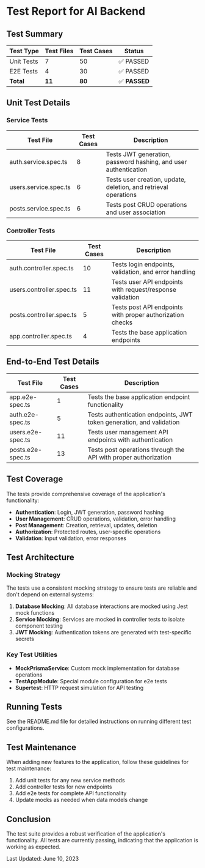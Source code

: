# Test Report for AI Backend

## Test Summary

| Test Type  | Test Files | Test Cases | Status        |
| ---------- | ---------- | ---------- | ------------- |
| Unit Tests | 7          | 50         | ✅ PASSED     |
| E2E Tests  | 4          | 30         | ✅ PASSED     |
| **Total**  | **11**     | **80**     | ✅ **PASSED** |

## Unit Test Details

### Service Tests

| Test File             | Test Cases | Description                                                     |
| --------------------- | ---------- | --------------------------------------------------------------- |
| auth.service.spec.ts  | 8          | Tests JWT generation, password hashing, and user authentication |
| users.service.spec.ts | 6          | Tests user creation, update, deletion, and retrieval operations |
| posts.service.spec.ts | 6          | Tests post CRUD operations and user association                 |

### Controller Tests

| Test File                | Test Cases | Description                                               |
| ------------------------ | ---------- | --------------------------------------------------------- |
| auth.controller.spec.ts  | 10         | Tests login endpoints, validation, and error handling     |
| users.controller.spec.ts | 11         | Tests user API endpoints with request/response validation |
| posts.controller.spec.ts | 5          | Tests post API endpoints with proper authorization checks |
| app.controller.spec.ts   | 4          | Tests the base application endpoints                      |

## End-to-End Test Details

| Test File         | Test Cases | Description                                                          |
| ----------------- | ---------- | -------------------------------------------------------------------- |
| app.e2e-spec.ts   | 1          | Tests the base application endpoint functionality                    |
| auth.e2e-spec.ts  | 5          | Tests authentication endpoints, JWT token generation, and validation |
| users.e2e-spec.ts | 11         | Tests user management API endpoints with authentication              |
| posts.e2e-spec.ts | 13         | Tests post operations through the API with proper authorization      |

## Test Coverage

The tests provide comprehensive coverage of the application's functionality:

- **Authentication**: Login, JWT generation, password hashing
- **User Management**: CRUD operations, validation, error handling
- **Post Management**: Creation, retrieval, updates, deletion
- **Authorization**: Protected routes, user-specific operations
- **Validation**: Input validation, error responses

## Test Architecture

### Mocking Strategy

The tests use a consistent mocking strategy to ensure tests are reliable and don't depend on external systems:

1. **Database Mocking**: All database interactions are mocked using Jest mock functions
2. **Service Mocking**: Services are mocked in controller tests to isolate component testing
3. **JWT Mocking**: Authentication tokens are generated with test-specific secrets

### Key Test Utilities

- **MockPrismaService**: Custom mock implementation for database operations
- **TestAppModule**: Special module configuration for e2e tests
- **Supertest**: HTTP request simulation for API testing

## Running Tests

See the README.md file for detailed instructions on running different test configurations.

## Test Maintenance

When adding new features to the application, follow these guidelines for test maintenance:

1. Add unit tests for any new service methods
2. Add controller tests for new endpoints
3. Add e2e tests for complete API functionality
4. Update mocks as needed when data models change

## Conclusion

The test suite provides a robust verification of the application's functionality. All tests are currently passing, indicating that the application is working as expected.

Last Updated: June 10, 2023
